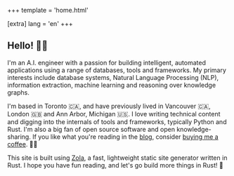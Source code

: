 +++
template = 'home.html'

[extra]
lang = 'en'
+++

## Hello! 👋🏽

I'm an A.I. engineer with a passion for building intelligent, automated applications using a range of databases, tools and frameworks. My primary interests include database systems, Natural Language Processing (NLP), information extraction, machine learning and reasoning over knowledge graphs.

I'm based in Toronto 🇨🇦, and have previously lived in Vancouver 🇨🇦, London 🇬🇧 and Ann Arbor, Michigan 🇺🇸. I love writing technical content and digging into the internals of tools and frameworks, typically Python and Rust. I'm also a big fan of open source software and open knowledge-sharing. If you like what you're reading in the [blog](./posts), consider [buying me a coffee](https://www.buymeacoffee.com/prrao87). 🫶🏼

This site is built using [Zola](https://github.com/getzola/zola), a fast, lightweight static site generator written in Rust. I hope you have fun reading, and let's go build more things in Rust! 🦀